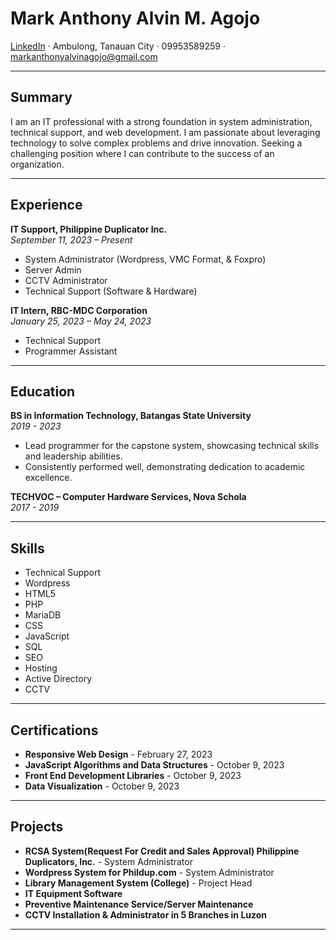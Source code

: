 # Mark Anthony Alvin M. Agojo

[LinkedIn](https://www.linkedin.com/in/markanthonyalvin-agojo-967764261) · Ambulong, Tanauan City · 09953589259 · [markanthonyalvinagojo@gmail.com](mailto:markanthonyalvinagojo@gmail.com)

---

## Summary

I am an IT professional with a strong foundation in system administration, technical support, and web development. I am passionate about leveraging technology to solve complex problems and drive innovation. Seeking a challenging position where I can contribute to the success of an organization.

---

## Experience

**IT Support, Philippine Duplicator Inc.**  
*September 11, 2023 – Present*  
- System Administrator (Wordpress, VMC Format, & Foxpro)  
- Server Admin
- CCTV Administrator  
- Technical Support (Software & Hardware)

**IT Intern, RBC-MDC Corporation**  
*January 25, 2023 – May 24, 2023*  
- Technical Support  
- Programmer Assistant

---

## Education

**BS in Information Technology, Batangas State University**  
*2019 - 2023*  
- Lead programmer for the capstone system, showcasing technical skills and leadership abilities.  
- Consistently performed well, demonstrating dedication to academic excellence.

**TECHVOC – Computer Hardware Services, Nova Schola**  
*2017 - 2019*

---

## Skills

- Technical Support  
- Wordpress 
- HTML5  
- PHP  
- MariaDB  
- CSS  
- JavaScript  
- SQL
- SEO
- Hosting
- Active Directory
- CCTV

---

## Certifications

- **Responsive Web Design** - February 27, 2023  
- **JavaScript Algorithms and Data Structures** - October 9, 2023  
- **Front End Development Libraries** - October 9, 2023  
- **Data Visualization** - October 9, 2023

---

## Projects

- **RCSA System(Request For Credit and Sales Approval) Philippine Duplicators, Inc.** - System Administrator
- **Wordpress System for Phildup.com** - System Administrator 
- **Library Management System (College)** - Project Head  
- **IT Equipment Software**  
- **Preventive Maintenance Service/Server Maintenance**  
- **CCTV Installation & Administrator in 5 Branches in Luzon**  

---


